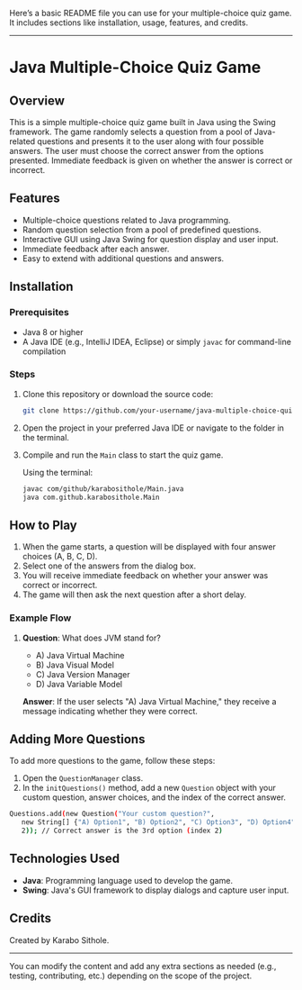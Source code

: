 Here’s a basic README file you can use for your multiple-choice quiz game. It includes sections like installation, usage, features, and credits.

---

# Java Multiple-Choice Quiz Game

## Overview
This is a simple multiple-choice quiz game built in Java using the Swing framework. The game randomly selects a question from a pool of Java-related questions and presents it to the user along with four possible answers. The user must choose the correct answer from the options presented. Immediate feedback is given on whether the answer is correct or incorrect.

## Features
- Multiple-choice questions related to Java programming.
- Random question selection from a pool of predefined questions.
- Interactive GUI using Java Swing for question display and user input.
- Immediate feedback after each answer.
- Easy to extend with additional questions and answers.

## Installation

### Prerequisites
- Java 8 or higher
- A Java IDE (e.g., IntelliJ IDEA, Eclipse) or simply `javac` for command-line compilation

### Steps
1. Clone this repository or download the source code:
   ```bash
   git clone https://github.com/your-username/java-multiple-choice-quiz.git
   ```
2. Open the project in your preferred Java IDE or navigate to the folder in the terminal.
3. Compile and run the `Main` class to start the quiz game.

   Using the terminal:
   ```bash
   javac com/github/karabosithole/Main.java
   java com.github.karabosithole.Main
   ```

## How to Play
1. When the game starts, a question will be displayed with four answer choices (A, B, C, D).
2. Select one of the answers from the dialog box.
3. You will receive immediate feedback on whether your answer was correct or incorrect.
4. The game will then ask the next question after a short delay.

### Example Flow
1. **Question**: What does JVM stand for?
   - A) Java Virtual Machine
   - B) Java Visual Model
   - C) Java Version Manager
   - D) Java Variable Model

   **Answer**: If the user selects "A) Java Virtual Machine," they receive a message indicating whether they were correct.

## Adding More Questions
To add more questions to the game, follow these steps:
1. Open the `QuestionManager` class.
2. In the `initQuestions()` method, add a new `Question` object with your custom question, answer choices, and the index of the correct answer.

```bash
Questions.add(new Question("Your custom question?",
   new String[] {"A) Option1", "B) Option2", "C) Option3", "D) Option4"},
   2)); // Correct answer is the 3rd option (index 2)
```

## Technologies Used
- **Java**: Programming language used to develop the game.
- **Swing**: Java's GUI framework to display dialogs and capture user input.

## Credits
Created by Karabo Sithole.

---

You can modify the content and add any extra sections as needed (e.g., testing, contributing, etc.) depending on the scope of the project.
